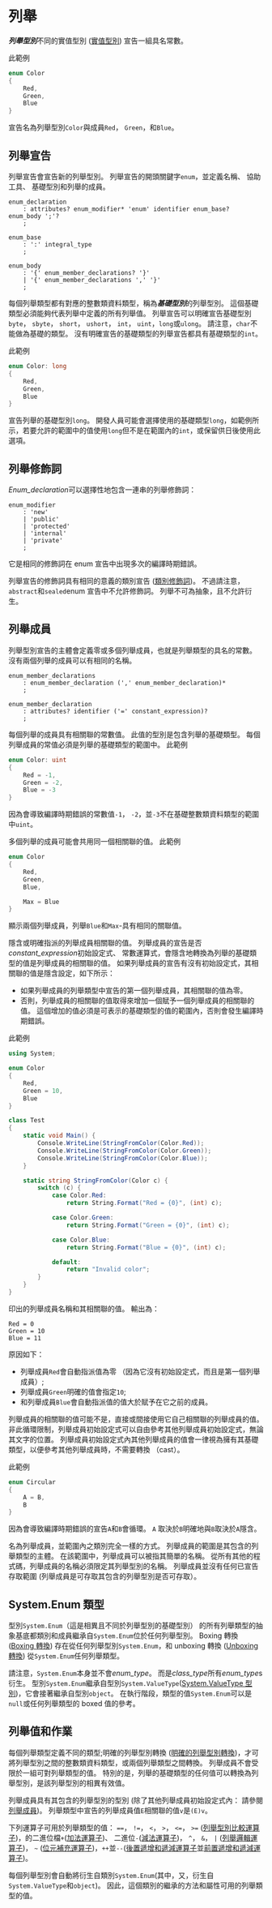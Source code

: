 # <a name="enums"></a>列舉

***列舉型別***不同的實值型別 ([實值型別](types.md#value-types)) 宣告一組具名常數。

此範例

```csharp
enum Color
{
    Red,
    Green,
    Blue
}
```

宣告名為列舉型別`Color`與成員`Red`， `Green`，和`Blue`。

## <a name="enum-declarations"></a>列舉宣告

列舉宣告會宣告新的列舉型別。 列舉宣告的開頭關鍵字`enum`，並定義名稱、 協助工具、 基礎型別和列舉的成員。

```antlr
enum_declaration
    : attributes? enum_modifier* 'enum' identifier enum_base? enum_body ';'?
    ;

enum_base
    : ':' integral_type
    ;

enum_body
    : '{' enum_member_declarations? '}'
    | '{' enum_member_declarations ',' '}'
    ;
```

每個列舉類型都有對應的整數類資料類型，稱為***基礎型別***的列舉型別。 這個基礎類型必須能夠代表列舉中定義的所有列舉值。 列舉宣告可以明確宣告基礎型別`byte`， `sbyte`， `short`， `ushort`， `int`， `uint`，`long`或`ulong`。 請注意，`char`不能做為基礎的類型。 沒有明確宣告的基礎類型的列舉宣告都具有基礎類型的`int`。

此範例

```csharp
enum Color: long
{
    Red,
    Green,
    Blue
}
```

宣告列舉的基礎型別`long`。 開發人員可能會選擇使用的基礎類型`long`，如範例所示，若要允許的範圍中的值使用`long`但不是在範圍內的`int`，或保留供日後使用此選項。

## <a name="enum-modifiers"></a>列舉修飾詞

*Enum_declaration*可以選擇性地包含一連串的列舉修飾詞：

```antlr
enum_modifier
    : 'new'
    | 'public'
    | 'protected'
    | 'internal'
    | 'private'
    ;
```

它是相同的修飾詞在 enum 宣告中出現多次的編譯時期錯誤。

列舉宣告的修飾詞具有相同的意義的類別宣告 ([類別修飾詞](classes.md#class-modifiers))。 不過請注意，`abstract`和`sealed`enum 宣告中不允許修飾詞。 列舉不可為抽象，且不允許衍生。

## <a name="enum-members"></a>列舉成員

列舉型別宣告的主體會定義零或多個列舉成員，也就是列舉類型的具名的常數。 沒有兩個列舉的成員可以有相同的名稱。

```antlr
enum_member_declarations
    : enum_member_declaration (',' enum_member_declaration)*
    ;

enum_member_declaration
    : attributes? identifier ('=' constant_expression)?
    ;
```

每個列舉的成員具有相關聯的常數值。 此值的型別是包含列舉的基礎類型。 每個列舉成員的常值必須是列舉的基礎類型的範圍中。 此範例

```csharp
enum Color: uint
{
    Red = -1,
    Green = -2,
    Blue = -3
}
```

因為會導致編譯時期錯誤的常數值`-1`， `-2`，並`-3`不在基礎整數類資料類型的範圍中`uint`。

多個列舉的成員可能會共用同一個相關聯的值。 此範例

```csharp
enum Color 
{
    Red,
    Green,
    Blue,

    Max = Blue
}
```

顯示兩個列舉成員，列舉`Blue`和`Max`-具有相同的關聯值。

隱含或明確指派的列舉成員相關聯的值。 列舉成員的宣告是否*constant_expression*初始設定式、 常數運算式，會隱含地轉換為列舉的基礎類型的值是列舉成員的相關聯的值。 如果列舉成員的宣告有沒有初始設定式，其相關聯的值是隱含設定，如下所示：

*  如果列舉成員的列舉類型中宣告的第一個列舉成員，其相關聯的值為零。
*  否則，列舉成員的相關聯的值取得來增加一個賦予一個列舉成員的相關聯的值。 這個增加的值必須是可表示的基礎類型的值的範圍內，否則會發生編譯時期錯誤。

此範例

```csharp
using System;

enum Color
{
    Red,
    Green = 10,
    Blue
}

class Test
{
    static void Main() {
        Console.WriteLine(StringFromColor(Color.Red));
        Console.WriteLine(StringFromColor(Color.Green));
        Console.WriteLine(StringFromColor(Color.Blue));
    }

    static string StringFromColor(Color c) {
        switch (c) {
            case Color.Red: 
                return String.Format("Red = {0}", (int) c);

            case Color.Green:
                return String.Format("Green = {0}", (int) c);

            case Color.Blue:
                return String.Format("Blue = {0}", (int) c);

            default:
                return "Invalid color";
        }
    }
}
```

印出的列舉成員名稱和其相關聯的值。 輸出為：

```
Red = 0
Green = 10
Blue = 11
```

原因如下：

*  列舉成員`Red`會自動指派值為零 （因為它沒有初始設定式，而且是第一個列舉成員）;
*  列舉成員`Green`明確的值會指定`10`;
*  和列舉成員`Blue`會自動指派值的值大於賦予在它之前的成員。

列舉成員的相關聯的值可能不是，直接或間接使用它自己相關聯的列舉成員的值。 非此循環限制，列舉成員初始設定式可以自由參考其他列舉成員初始設定式，無論其文字的位置。 列舉成員初始設定式內其他列舉成員的值會一律視為擁有其基礎類型，以便參考其他列舉成員時，不需要轉換 （cast）。

此範例

```csharp
enum Circular
{
    A = B,
    B
}
```

因為會導致編譯時期錯誤的宣告`A`和`B`會循環。 `A` 取決於`B`明確地與`B`取決於`A`隱含。

名為列舉成員，並範圍內之類別完全一樣的方式。 列舉成員的範圍是其包含的列舉類型的主體。 在該範圍中，列舉成員可以被指其簡單的名稱。 從所有其他的程式碼，列舉成員的名稱必須限定其列舉型別的名稱。 列舉成員並沒有任何已宣告存取範圍 (列舉成員是可存取其包含的列舉型別是否可存取）。

## <a name="the-systemenum-type"></a>System.Enum 類型

型別`System.Enum`（這是相異且不同於列舉型別的基礎型別） 的所有列舉類型的抽象基底都類別和成員繼承自`System.Enum`位於任何列舉型別。 Boxing 轉換 ([Boxing 轉換](types.md#boxing-conversions)) 存在從任何列舉型別`System.Enum`，和 unboxing 轉換 ([Unboxing 轉換](types.md#unboxing-conversions)) 從`System.Enum`任何列舉類型。

請注意，`System.Enum`本身並不會*enum_type*。 而是*class_type*所有*enum_type*s 衍生。 型別`System.Enum`繼承自型別`System.ValueType`([System.ValueType 型別](types.md#the-systemvaluetype-type))，它會接著繼承自型別`object`。 在執行階段，類型的值`System.Enum`可以是`null`或任何列舉類型的 boxed 值的參考。

## <a name="enum-values-and-operations"></a>列舉值和作業

每個列舉類型定義不同的類型;明確的列舉型別轉換 ([明確的列舉型別轉換](conversions.md#explicit-enumeration-conversions))，才可將列舉型別之間的整數類資料類型，或兩個列舉類型之間轉換。 列舉成員不會受限於一組可對列舉類型的值。 特別的是，列舉的基礎類型的任何值可以轉換為列舉型別，是該列舉型別的相異有效值。

列舉成員具有其包含的列舉型別的型別 (除了其他列舉成員初始設定式內： 請參閱[列舉成員](enums.md#enum-members))。 列舉類型中宣告的列舉成員值`E`相關聯的值`v`是`(E)v`。

下列運算子可用於列舉類型的值： `==`， `!=`， `<`， `>`， `<=`， `>=` ([列舉型別比較運算子](expressions.md#enumeration-comparison-operators))，的二進位檔`+`([加法運算子](expressions.md#addition-operator))、 二進位`-`([減法運算子](expressions.md#subtraction-operator))， `^`， `&`， `|` ([列舉邏輯運算子](expressions.md#enumeration-logical-operators))， `~` ([位元補充運算子](expressions.md#bitwise-complement-operator))，`++`並`--`([後置遞增和遞減運算子](expressions.md#postfix-increment-and-decrement-operators)並[前置遞增和遞減運算子](expressions.md#prefix-increment-and-decrement-operators))。

每個列舉型別會自動將衍生自類別`System.Enum`(其中，又，衍生自`System.ValueType`和`object`)。 因此，這個類別的繼承的方法和屬性可用的列舉類型的值。
